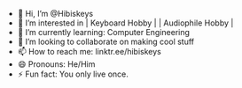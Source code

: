 - 👋 Hi, I’m @Hibiskeys
- 👀 I’m interested in 
| Keyboard Hobby | | Audiophile Hobby |
- 🌱 I’m currently learning: Computer Engineering
- 💞️ I’m looking to collaborate on making cool stuff
- 📫 How to reach me: linktr.ee/hibiskeys
- 😄 Pronouns: He/Him
- ⚡ Fun fact: You only live once.
